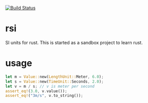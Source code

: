 [![Build Status](https://github.com/cemoktra/rsi/workflows/Rust/badge.svg)](https://github.com/cemoktra/rsi/workflows/Rust/badge.svg)

# rsi
SI units for rust. This is started as a sandbox project to learn rust.

# usage
```rust
let m = Value::new(LengthUnit::Meter, 6.0);
let s = Value::new(TimeUnit::Seconds, 2.0);
let v = m / s; // v is meter per second
assert_eq!(3.0, v.value());
assert_eq!("3m/s", v.to_string());
```
